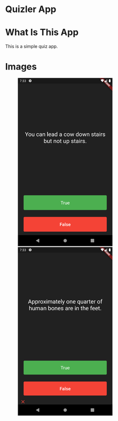 # Quizler App

# What Is This App

This is a simple quiz app.

# Images

<figure>
    <img src="Screenshots/1.png" width="300px"/>
    <img src="Screenshots/2.png" width="300px"/>
</figure>
